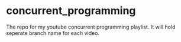 # concurrent_programming
The repo for my youtube concurrent programming playlist. It will hold seperate branch name for each video.
